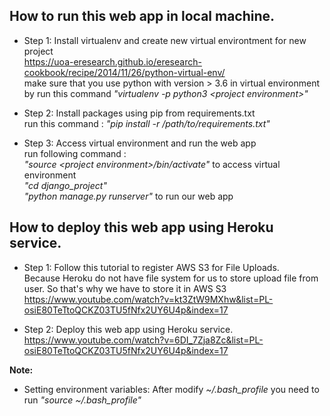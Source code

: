 <h2>How to run this web app in local machine.</h2>

- Step 1: Install virtualenv and create new virtual environtment for new project</br>
https://uoa-eresearch.github.io/eresearch-cookbook/recipe/2014/11/26/python-virtual-env/</br>
make sure that you use python with version > 3.6 in virtual environment by run this command <i>"virtualenv -p python3 \<project environment\>"</i></br>

- Step 2: Install packages using pip from requirements.txt</br>
run this command : <i>"pip install -r /path/to/requirements.txt"</i></br>

- Step 3: Access virtual environment and run the web app</br>
run following command : </br>
<i>"source \<project environment\>/bin/activate"</i> to access virtual environment</br>
<i>"cd django_project"</i></br>
<i>"python manage.py runserver"</i> to run our web app</br>

<h2>How to deploy this web app using Heroku service.</h2>

- Step 1: Follow this tutorial to register AWS S3 for File Uploads.</br>
Because Heroku do not have file system for us to store upload file from user. So that's why we have to store it in AWS S3</br>
https://www.youtube.com/watch?v=kt3ZtW9MXhw&list=PL-osiE80TeTtoQCKZ03TU5fNfx2UY6U4p&index=17

- Step 2: Deploy this web app using Heroku service.</br>
https://www.youtube.com/watch?v=6DI_7Zja8Zc&list=PL-osiE80TeTtoQCKZ03TU5fNfx2UY6U4p&index=17

<b>Note:</b>
- Setting environment variables: After modify <i>~/.bash_profile</i> you need to run <i>"source ~/.bash_profile"</i>
